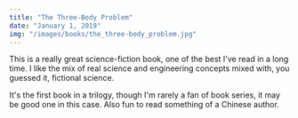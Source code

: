 ```yaml
---
title: "The Three-Body Problem"
date: "January 1, 2019"
img: "/images/books/the_three-body_problem.jpg"
---
```


This is a really great science-fiction book, one of the best I've read in a long time. I like the mix of real science and engineering concepts mixed with, you guessed it, fictional science.

It's the first book in a trilogy, though I'm rarely a fan of book series, it may be good one in this case. Also fun to read something of a Chinese author.
